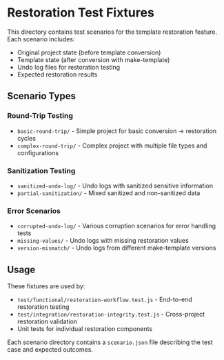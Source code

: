 # Restoration Test Fixtures

This directory contains test scenarios for the template restoration feature. Each scenario includes:

- Original project state (before template conversion)
- Template state (after conversion with make-template)
- Undo log files for restoration testing
- Expected restoration results

## Scenario Types

### Round-Trip Testing
- `basic-round-trip/` - Simple project for basic conversion → restoration cycles
- `complex-round-trip/` - Complex project with multiple file types and configurations

### Sanitization Testing
- `sanitized-undo-log/` - Undo logs with sanitized sensitive information
- `partial-sanitization/` - Mixed sanitized and non-sanitized data

### Error Scenarios
- `corrupted-undo-log/` - Various corruption scenarios for error handling tests
- `missing-values/` - Undo logs with missing restoration values
- `version-mismatch/` - Undo logs from different make-template versions

## Usage

These fixtures are used by:
- `test/functional/restoration-workflow.test.js` - End-to-end restoration testing
- `test/integration/restoration-integrity.test.js` - Cross-project restoration validation
- Unit tests for individual restoration components

Each scenario directory contains a `scenario.json` file describing the test case and expected outcomes.